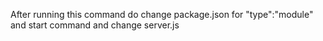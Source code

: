 After running this command do change package.json for "type":"module" and start command and change server.js